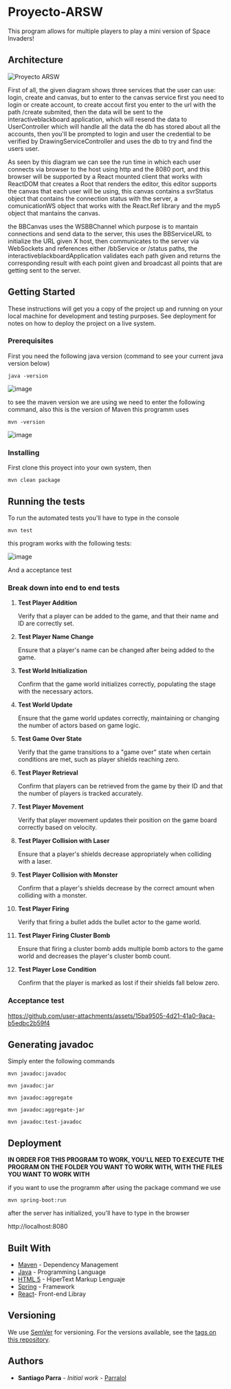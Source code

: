 # Proyecto-ARSW

This program allows for multiple players to play a mini version of Space Invaders!

## Architecture 

![Proyecto ARSW](https://github.com/user-attachments/assets/707cb235-e871-4b3d-adce-33666b51c111)


First of all, the given diagram shows three services that the user can use: login, create and canvas, but to enter to the canvas service first you need to login or create account, to create accout first you enter to the url with the path /create submited, then the data will be sent to the interactiveblackboard application, which will resend the data to UserController which will handle all the data the db has stored about all the accounts, then you'll be prompted to login and user the credential to be verified by DrawingServiceController and uses the db to try and find the users user.

As seen by this diagram we can see the run time in which each user connects via browser to the host using http and the 8080 port, and this browser will be supported by a React mounted client that works with ReactDOM that creates a Root that renders the editor, this editor supports the canvas that each user will be using, this canvas contains a svrStatus object that contains the connection status with the server, a comunicationWS object that works with the React.Ref library and the myp5 object that mantains the canvas.

the BBCanvas uses the WSBBChannel which purpose is to mantain connections and send data to the server, this uses the BBServiceURL to initialize the URL given X host, then communicates to the server via WebSockets and references either /bbService or /status paths, the interactiveblackboardApplication validates each path given and returns the corresponding result with each point given and broadcast all points that are getting sent to the server.

## Getting Started

These instructions will get you a copy of the project up and running on your local machine for development and testing purposes. See deployment for notes on how to deploy the project on a live system.

### Prerequisites

First you need the following java version (command to see your current java version below)

```
java -version
```

![image](https://github.com/Parralol/Lab05ARSW/assets/110953563/87192abf-bebd-4d74-ad1e-e62a94405c43)

to see the maven version we are using we need to enter the following command, also this is the version of Maven this programm uses

```
mvn -version
```

![image](https://github.com/Parralol/Lab05ARSW/assets/110953563/8711cee6-e4ba-47ae-b46c-8984142890bb)


### Installing

First clone this proyect into your own system, then 

```
mvn clean package
```

## Running the tests

To run the automated tests you'll have to type in the console 
```
mvn test
```
this program works with the following tests:

![image](https://github.com/user-attachments/assets/1f7b0d5c-7128-47d5-b9fd-0c678d0b511c)

And a acceptance test

### Break down into end to end tests

1. **Test Player Addition**

    Verify that a player can be added to the game, and that their name and ID are correctly set.

2. **Test Player Name Change**

    Ensure that a player's name can be changed after being added to the game.

3. **Test World Initialization**

    Confirm that the game world initializes correctly, populating the stage with the necessary actors.

4. **Test World Update**

    Ensure that the game world updates correctly, maintaining or changing the number of actors based on game logic.

5. **Test Game Over State**

    Verify that the game transitions to a "game over" state when certain conditions are met, such as player shields reaching zero.

6. **Test Player Retrieval**

    Confirm that players can be retrieved from the game by their ID and that the number of players is tracked accurately.

7. **Test Player Movement**

    Verify that player movement updates their position on the game board correctly based on velocity.

8. **Test Player Collision with Laser**

    Ensure that a player's shields decrease appropriately when colliding with a laser.

9. **Test Player Collision with Monster**

    Confirm that a player's shields decrease by the correct amount when colliding with a monster.

10. **Test Player Firing**

    Verify that firing a bullet adds the bullet actor to the game world.

11. **Test Player Firing Cluster Bomb**

    Ensure that firing a cluster bomb adds multiple bomb actors to the game world and decreases the player's cluster bomb count.

12. **Test Player Lose Condition**

    Confirm that the player is marked as lost if their shields fall below zero.

### Acceptance test


https://github.com/user-attachments/assets/15ba9505-4d21-41a0-9aca-b5edbc2b59f4


## Generating javadoc

Simply enter the following commands

```
mvn javadoc:javadoc
```

```
mvn javadoc:jar
```

```
mvn javadoc:aggregate
```

```
mvn javadoc:aggregate-jar
```

```
mvn javadoc:test-javadoc 
```

## Deployment

**IN ORDER FOR THIS PROGRAM TO WORK, YOU'LL NEED TO EXECUTE THE PROGRAM ON THE FOLDER YOU WANT TO WORK WITH, WITH THE FILES YOU WANT TO WORK WITH**

if you want to use the programm after using the package command we use

```
mvn spring-boot:run
```

after the server has initialized, you'll have to type in the browser

http://localhost:8080


## Built With

* [Maven](https://maven.apache.org/) - Dependency Management
* [Java](https://www.oracle.com/java/technologies/) - Programming Language
* [HTML 5](https://html.spec.whatwg.org/multipage/) - HiperText Markup Lenguaje
* [Spring](https://spring.io/) - Framework
* [React](https://es.react.dev/)- Front-end Libray
  
## Versioning

We use [SemVer](http://semver.org/) for versioning. For the versions available, see the [tags on this repository](https://github.com/your/project/tags). 

## Authors

* **Santiago Parra** - *Initial work* - [Parralol](https://github.com/Parralol)

